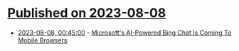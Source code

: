 # [Published on 2023-08-08](index.md)

* [2023-08-08, 00:45:00](https://tech.slashdot.org/story/23/08/07/2048238/microsofts-ai-powered-bing-chat-is-coming-to-mobile-browsers?utm_source=rss1.0mainlinkanon&utm_medium=feed) - [Microsoft's AI-Powered Bing Chat Is Coming To Mobile Browsers](https://tech.slashdot.org/story/23/08/07/2048238/microsofts-ai-powered-bing-chat-is-coming-to-mobile-browsers?utm_source=rss1.0mainlinkanon&utm_medium=feed)
